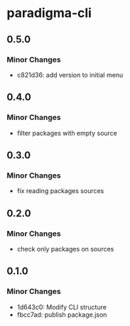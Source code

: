 # paradigma-cli

## 0.5.0

### Minor Changes

- c821d36: add version to initial menu

## 0.4.0

### Minor Changes

- filter packages with empty source

## 0.3.0

### Minor Changes

- fix reading packages sources

## 0.2.0

### Minor Changes

- check only packages on sources

## 0.1.0

### Minor Changes

- 1d643c0: Modify CLI structure
- fbcc7ad: publish package.json
